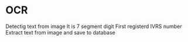 # OCR
Detectig text from image
It is 7 segment digit
First registerd IVRS number 
Extract text from image and save to database
